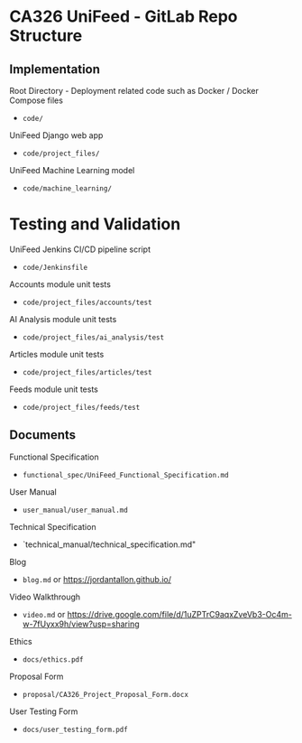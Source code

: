 # CA326 UniFeed - GitLab Repo Structure

## Implementation

Root Directory - Deployment related code such as Docker / Docker Compose files
* `code/` 

UniFeed Django web app
* `code/project_files/` 

UniFeed Machine Learning model
* `code/machine_learning/` 

# Testing and Validation

UniFeed Jenkins CI/CD pipeline script
* `code/Jenkinsfile` 

Accounts module unit tests
* `code/project_files/accounts/test` 

AI Analysis module unit tests
* `code/project_files/ai_analysis/test` 

Articles module unit tests
* `code/project_files/articles/test`

Feeds module unit tests
* `code/project_files/feeds/test`

## Documents

Functional Specification
* `functional_spec/UniFeed_Functional_Specification.md`

User Manual
* `user_manual/user_manual.md`

Technical Specification
* `technical_manual/technical_specification.md"

Blog
* `blog.md` or https://jordantallon.github.io/

Video Walkthrough
* `video.md` or https://drive.google.com/file/d/1uZPTrC9aqxZveVb3-Oc4m-w-7fUyxx9h/view?usp=sharing

Ethics
* `docs/ethics.pdf`

Proposal Form
* `proposal/CA326_Project_Proposal_Form.docx`

User Testing Form
* `docs/user_testing_form.pdf`
